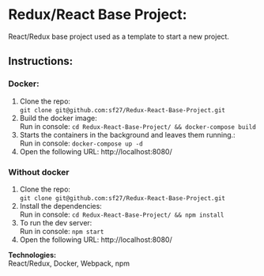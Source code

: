 # Redux/React Base Project:
React/Redux base project used as a template to start a new project.

## Instructions:

### Docker:  
1. Clone the repo:  
   `git clone git@github.com:sf27/Redux-React-Base-Project.git`  
2. Build the docker image:  
   Run in console: `cd Redux-React-Base-Project/ && docker-compose build`  
3. Starts the containers in the background and leaves them running.:  
   Run in console: `docker-compose up -d`  
4. Open the following URL: http://localhost:8080/  

### Without docker
1. Clone the repo:  
  `git clone git@github.com:sf27/Redux-React-Base-Project.git`
2. Install the dependencies:  
   Run in console: `cd Redux-React-Base-Project/ && npm install`  
3. To run the dev server:  
   Run in console: `npm start`  
4. Open the following URL: http://localhost:8080/  

**Technologies:**  
   React/Redux, Docker, Webpack, npm  